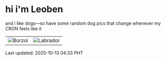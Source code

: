 # hi i'm Leoben

and i like dogs—so have some random dog pics that change whenever my CRON feels like it

|  |  |
|--------|----------|
| ![Borzoi](https://random-dog-vercel.vercel.app/api/random-borzoi?v=1760301183) | ![Labrador](https://random-dog-vercel.vercel.app/api/random-labrador?v=1760301183) |

Last updated: 2025-10-13 04:33 PHT

